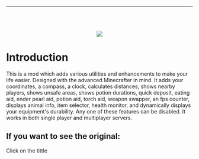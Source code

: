 <div align="center">
    <p><a href="https://www.minecraftforum.net/forums/mapping-and-modding-java-edition/minecraft-mods/1291893-zyins-hud"><img src="https://i.imgur.com/7nooJqP.jpg" width="" height="" alt=""></p>
    <hr>
  <br> <br> <br>
  <a href="https://discord.gg/g8ZxrmBAt9"><img src="http://invidget.switchblade.xyz/g8ZxrmBAt9"></a>
<div Align="left">

<h1>Introduction</h1>

This is a mod which adds various utilities and enhancements to make your life easier. Designed with the advanced Minecrafter in mind. It adds your coordinates, a compass, a clock, calculates distances, shows nearby players,
shows unsafe areas, shows potion durations, quick deposit, eating aid, ender pearl aid, potion aid, torch aid, weapon swapper, an fps counter, displays animal info, item selector, health monitor, and dynamically displays
your equipment's durability. Any one of these features can be disabled. It works in both single player and multiplayer servers.

## If you want to see the original:
<p style="font-size:16 px; "> Click on the tittle </p>
</div>
